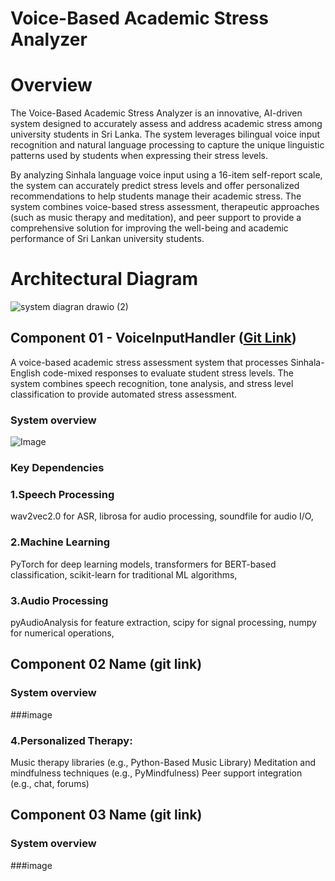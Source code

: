 # Voice-Based Academic Stress Analyzer

# Overview

The Voice-Based Academic Stress Analyzer is an innovative, AI-driven system designed to accurately assess and address academic stress among university students in Sri Lanka. The system leverages bilingual voice input recognition and natural language processing to capture the unique linguistic patterns used by students when expressing their stress levels.

By analyzing Sinhala language voice input using a 16-item self-report scale, the system can accurately predict stress levels and offer personalized recommendations to help students manage their academic stress. The system combines voice-based stress assessment, therapeutic approaches (such as music therapy and meditation), and peer support to provide a comprehensive solution for improving the well-being and academic performance of Sri Lankan university students.

# Architectural Diagram

![system diagran drawio (2)](https://github.com/user-attachments/assets/4a99b0ba-e5d5-47ca-a7a5-7316776114e0)

## Component 01 - VoiceInputHandler ([Git Link](https://github.com/viduthranaweera2001/accedemic-stress-management/tree/feature/stress-score-calculation-new))
A voice-based academic stress assessment system that processes Sinhala-English code-mixed responses to evaluate student stress levels. The system combines speech recognition, tone analysis, and stress level classification to provide automated stress assessment.

### System overview 

![Image](https://github.com/user-attachments/assets/a7702f02-9ca9-4d6d-8582-d8400e18e4b6)

### Key Dependencies

### 1.Speech Processing

wav2vec2.0 for ASR, 
librosa for audio processing, 
soundfile for audio I/O, 

### 2.Machine Learning

PyTorch for deep learning models, 
transformers for BERT-based classification, 
scikit-learn for traditional ML algorithms, 

### 3.Audio Processing

pyAudioAnalysis for feature extraction, 
scipy for signal processing, 
numpy for numerical operations, 

## Component 02 Name (git link)

### System overview 

###image

### 4.Personalized Therapy:

Music therapy libraries (e.g., Python-Based Music Library)
Meditation and mindfulness techniques (e.g., PyMindfulness)
Peer support integration (e.g., chat, forums)


## Component 03 Name (git link)

### System overview 

###image
  

